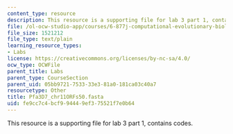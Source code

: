 ```yaml
---
content_type: resource
description: This resource is a supporting file for lab 3 part 1, contains codes.
file: /ol-ocw-studio-app/courses/6-877j-computational-evolutionary-biology-fall-2005/fe9cc7c4bcf994449ef375521f7e0b64_Pfa3D7_chr11ORFs50.fasta
file_size: 1521212
file_type: text/plain
learning_resource_types:
- Labs
license: https://creativecommons.org/licenses/by-nc-sa/4.0/
ocw_type: OCWFile
parent_title: Labs
parent_type: CourseSection
parent_uid: 05bb9721-7533-33e3-81a0-181ca03c40a7
resourcetype: Other
title: Pfa3D7_chr11ORFs50.fasta
uid: fe9cc7c4-bcf9-9444-9ef3-75521f7e0b64
---
```

This resource is a supporting file for lab 3 part 1, contains codes.